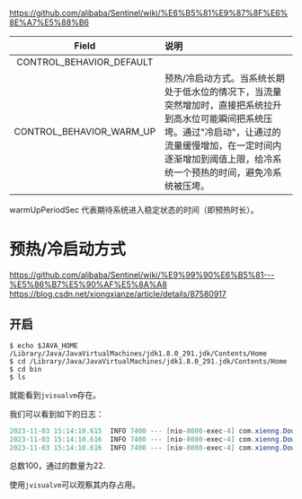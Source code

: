 
https://github.com/alibaba/Sentinel/wiki/%E6%B5%81%E9%87%8F%E6%8E%A7%E5%88%B6


| Field | 说明 | 
| :----: | :----| 
|CONTROL_BEHAVIOR_DEFAULT||
|CONTROL_BEHAVIOR_WARM_UP|预热/冷启动方式。当系统长期处于低水位的情况下，当流量突然增加时，直接把系统拉升到高水位可能瞬间把系统压垮。通过"冷启动"，让通过的流量缓慢增加，在一定时间内逐渐增加到阈值上限，给冷系统一个预热的时间，避免冷系统被压垮。|




warmUpPeriodSec 代表期待系统进入稳定状态的时间（即预热时长）。

# 预热/冷启动方式

https://github.com/alibaba/Sentinel/wiki/%E9%99%90%E6%B5%81---%E5%86%B7%E5%90%AF%E5%8A%A8
https://blog.csdn.net/xiongxianze/article/details/87580917



## 开启

```shell
$ echo $JAVA_HOME
/Library/Java/JavaVirtualMachines/jdk1.8.0_291.jdk/Contents/Home
$ cd /Library/Java/JavaVirtualMachines/jdk1.8.0_291.jdk/Contents/Home
$ cd bin
$ ls
```
就能看到`jvisualvm`存在。



我们可以看到如下的日志：
```java
2023-11-03 15:14:10.615  INFO 7400 --- [nio-8080-exec-4] com.xienng.DownloadUtils                 : 文件下载完成，字节数：221266
2023-11-03 15:14:10.616  INFO 7400 --- [nio-8080-exec-4] com.xienng.DownloadService               : passed!,pass  count=22
2023-11-03 15:14:10.616  INFO 7400 --- [nio-8080-exec-4] com.xienng.DownloadService               : total  count=100
```

总数100，通过的数量为22.

使用`jvisualvm`可以观察其内存占用。